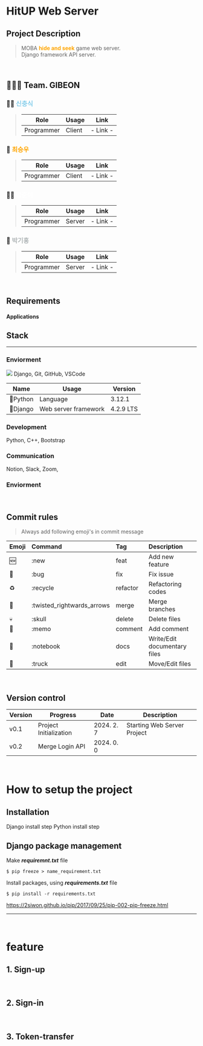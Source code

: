 # HitUP Web Server
## Project Description
> MOBA <span style="color:orange">**hide and seek**</span> game web server.   
> Django framework API server.

<br>

## 👨🏻‍💻 Team. GIBEON  

### 🦸🏻 <span style="color:skyblue">**신충식**</span>  
> |Role|Usage|Link|
> |-|-|-|
> |Programmer|Client|- Link -|

### 👟 <span style="color:orange">**최승우**</span>  
> |Role|Usage|Link|
> |-|-|-|
> |Programmer|Client|- Link -|

### 🐻‍❄️ <span style="color:white">**정준이**</span>  
> |Role|Usage|Link|
> |-|-|-|
> |Programmer|Server|- Link -|

### 🤖 <span style="color:B0B6B7">**박기홍**</span>  
> |Role|Usage|Link|
> |-|-|-|
> |Programmer|Server|- Link -|


<br>

## Requirements
#### Applications
## Stack
---
### Enviorment
<img src="https://img.shields.io/badge/django-092E20?style=for-the-badge&logo=django&logoColor=white">
Django, Git, GitHub, VSCode

|Name|Usage|Version|
|------|---|---|
|🐍Python|Language|3.12.1|
|🤠Django|Web server framework|4.2.9 LTS|

### Development
Python, C++, Bootstrap

### Communication
Notion, Slack, Zoom, 

### Enviorment

<br>    

## Commit rules

> Always add following emoji's in commit message

|Emoji|Command|Tag|Description|
|:---|:---|:---|:---|
|🆕|:new|feat|Add new feature|
|🐛|:bug|fix|Fix issue|
|♻️|:recycle|refactor|Refactoring codes|
|🔀|:twisted_rightwards_arrows|merge|Merge branches|
|💀|:skull|delete|Delete files|
|📝|:memo|comment|Add comment|
|📓|:notebook|docs|Write/Edit documentary files|
|🚚|:truck|edit|Move/Edit files|

<br>

## Version control
|Version|Progress|Date|Description|
|----|------|---|---|
|v0.1|Project Initialization| 2024. 2. 7|Starting Web Server Project|
|v0.2|Merge Login API| 2024. 0. 0||

<br>

# How to setup the project
## Installation
Django install step
Python install step

## Django package management
Make ***requiremnt.txt*** file
```
$ pip freeze > name_requirement.txt
```

Install packages, using ***requirements.txt*** file
```
$ pip install -r requirements.txt
```

https://2siwon.github.io/pip/2017/09/25/pip-002-pip-freeze.html


---

<br>

# feature
## 1. Sign-up


<br>

## 2. Sign-in


<br>

## 3. Token-transfer


<br>
